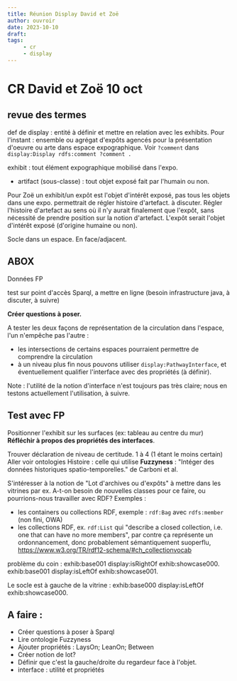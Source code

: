 ```yaml
---
title: Réunion Display David et Zoë 
author: ouvroir
date: 2023-10-10
draft: 
tags:
     - cr
     - display
---
```


# CR David et Zoë 10 oct 

## revue des termes
def de display : entité à définir et mettre en relation avec les exhibits.
Pour l'instant : ensemble ou agrégat d'expôts agencés pour la présentation d'oeuvre ou arte dans espace expographique. Voir `?comment` dans `display:Display rdfs:comment ?comment .`

exhibit : tout élément expographique mobilisé dans l'expo.
- artifact (sous-classe) : tout objet exposé fait par l'humain ou non. 

Pour Zoë un exhibit/un expôt est l'objet d'intérêt exposé, pas tous les objets dans une expo. permettrait de régler histoire d'artefact. à discuter. Régler l'histoire d'artefact au sens où il n'y aurait finalement que l'expôt, sans nécessité de prendre position sur la notion d'artefact. L'expôt serait l'objet d'intérêt exposé (d'origine humaine ou non).

Socle dans un espace. En face/adjacent.

## ABOX

Données FP

test sur point d'accès Sparql, a mettre en ligne (besoin infrastructure java, à discuter, à suivre)

**Créer questions à poser.**

A tester les deux façons de représentation de la circulation dans l'espace, l'un n'empêche pas l'autre :

- les intersections de certains espaces pourraient permettre de comprendre la circulation
- à un niveau plus fin nous pouvons utiliser `display:PathwayInterface`, et éventuellement qualifier l'interface avec des propriétés (à définir).

Note : l'utilité de la notion d'interface n'est toujours pas très claire; nous en testons actuellement l'utilisation, à suivre.

## Test avec FP

Positionner l'exhibit sur les surfaces (ex: tableau au centre du mur)
**Réfléchir à propos des propriétés des interfaces**. 

Trouver déclaration de niveau de certitude. 1 à 4 (1 étant le moins certain)
Aller voir ontologies Histoire : celle qui utilise **Fuzzyness** : "Intéger des données historiques spatio-temporelles." de Carboni et al. 

S'intéresser à la notion de "Lot d'archives ou d'expôts" à mettre dans les vitrines par ex. A-t-on besoin de nouvelles classes pour ce faire, ou pourrions-nous travailler avec RDF? Exemples :

- les containers ou collections RDF, exemple : `rdf:Bag` avec `rdfs:member` (non fini, OWA)
- les collections RDF, ex. `rdf:List` qui "describe a closed collection, i.e. one that can have no more members", par contre ça représente un ordonnancement, donc probablement sémantiquement suoperflu, https://www.w3.org/TR/rdf12-schema/#ch_collectionvocab

problème du coin : 
exhib:base001 display:isRightOf exhib:showcase000.
exhib:base001 display:isLeftOf exhib:showcase001.

Le socle est à gauche de la vitrine : 
exhib:base000 display:isLeftOf exhib:showcase000.



## A faire :

- Créer questions à poser à Sparql
- Lire ontologie Fuzzyness
- Ajouter propriétés : LaysOn; LeanOn; Between
- Créer notion de lot? 
- Définir que c'est la gauche/droite du regardeur face à l'objet. 
- interface : utilité et propriétés
